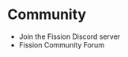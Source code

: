 <script lang="ts">
  import {
    OutboundLink
  } from 'carbon-components-svelte'

  import OutlineHelper from '$components/OutlineHelper.svelte'
</script>

<OutlineHelper />

<div class="markdown-generated">

# Community

* <OutboundLink  href="https://fission.codes/discord">Join the Fission Discord server</OutboundLink>
* <OutboundLink  href="https://talk.fission.codes/tag/ucan">Fission Community Forum</OutboundLink>

</div>

<style>
</style>